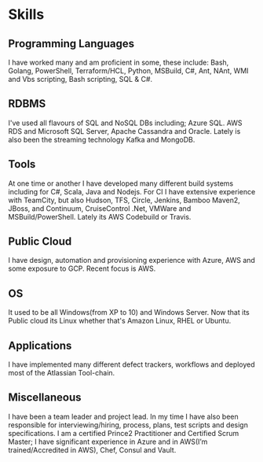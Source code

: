 # Skills

## Programming Languages
I have worked many and am proficient in some, these include:
Bash, Golang, PowerShell, Terraform/HCL, Python, MSBuild, C\#, Ant,
NAnt, WMI and Vbs scripting, Bash scripting, SQL & C\#.

## RDBMS
I've used all flavours of SQL and NoSQL DBs including; Azure SQL. AWS RDS and Microsoft SQL Server, Apache Cassandra and Oracle. Lately is also been the streaming technology Kafka and MongoDB.

## Tools
At one time or another I have developed many different build systems including for C\#, Scala, Java and Nodejs.
For CI I have extensive experience with TeamCity, but also Hudson, TFS, Circle, Jenkins, Bamboo Maven2, JBoss, and Continuum, CruiseControl .Net, VMWare and MSBuild/PowerShell.
Lately its AWS Codebuild or Travis.

##  Public Cloud
I have design, automation and provisioning experience with Azure, AWS and some exposure to GCP.
Recent focus is AWS.

## OS
It used to be all Windows(from XP to 10) and Windows Server. Now that its Public cloud its Linux whether that's Amazon Linux, RHEL or Ubuntu.

## Applications
I have implemented many different defect trackers, workflows and deployed most of the Atlassian Tool-chain.

## Miscellaneous
I have been a team leader and project lead. In my time I have also been responsible for interviewing/hiring, process, plans, test scripts and design specifications. I am a certified Prince2 Practitioner and Certified Scrum Master; I have significant experience in Azure and in AWS(I’m trained/Accredited in AWS), Chef, Consul and Vault.

